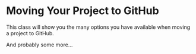 # Moving Your Project to GitHub

This class will show you the many options you have available when moving a project to GitHub.

And probably some more...
